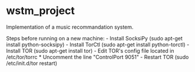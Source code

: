 wstm_project
============

Implementation of a music recommandation system.

Steps before running on a new machine:
	- Install SocksiPy (sudo apt-get install python-socksipy)
	- Install TorCtl (sudo apt-get install python-torctl)
	- Install TOR (sudo apt-get install tor)
	- Edit TOR's config file located in /etc/tor/torrc
		* Uncomment the line "ControlPort 9051"
	- Restart TOR (sudo /etc/init.d/tor restart)
